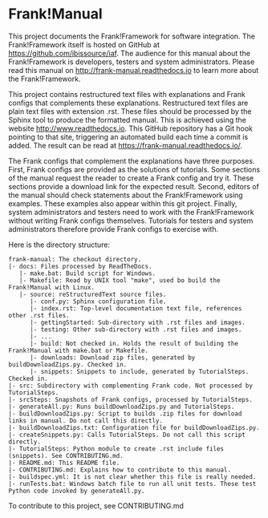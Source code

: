 # Frank!Manual

This project documents the Frank!Framework for software integration. The Frank!Framework itself is hosted on GitHub at https://github.com/ibissource/iaf. The audience for this manual about the Frank!Framework is developers, testers and system administrators. Please read this manual on http://frank-manual.readthedocs.io to learn more about the Frank!Framework.

This project contains restructured text files with explanations and Frank configs that complements these explanations. Restructured text files are plain text files with extension .rst. These files should be processed by the Sphinx tool to produce the formatted manual. This is achieved using the website http://www.readthedocs.io. This GitHub repository has a Git hook pointing to that site, triggering an automated build each time a commit is added. The result can be read at https://frank-manual.readthedocs.io/.

The Frank configs that complement the explanations have three purposes. First, Frank configs are provided as the solutions of tutorials. Some sections of the manual request the reader to create a Frank config and try it. These sections provide a download link for the expected result. Second, editors of the manual should check statements about the Frank!Framework using examples. These examples also appear within this git project. Finally, system administrators and testers need to work with the Frank!Framework without writing Frank configs themselves. Tutorials for testers and system administrators therefore provide Frank configs to exercise with.

Here is the directory structure:

    frank-manual: The checkout directory.
    |- docs: Files processed by ReadTheDocs.
       |- make.bat: Build script for Windows.
       |- Makefile: Read by UNIX tool "make", used bo build the Frank!Manual with Linux.
       |- source: reStructuredText source files.
          |- conf.py: Sphinx configuration file.
          |- index.rst: Top-level documentation text file, references other .rst files.
          |- gettingStarted: Sub-directory with .rst files and images.
          |- testing: Other sub-directory with .rst files and images.
          |- ...
          |- build: Not checked in. Holds the result of building the Frank!Manual with make.bat or Makefile.
          |- downloads: Download zip files, generated by buildDownloadZips.py. Checked in.
          |- snippets: Snippets to include, generated by TutorialSteps. Checked in.
    |- src: Subdirectory with complementing Frank code. Not processed by TutorialSteps.
    |- srcSteps: Snapshots of Frank configs, processed by TutorialSteps.
    |- generateAll.py: Runs buildDownloadZips.py and TutorialSteps.
    |- buildDownloadZips.py: Script to builds .zip files for download links in manual. Do not call this directly.
    |- buildDownloadZips.txt: Configuration file for buildDownloadZips.py.
    |- createSnippets.py: Calls TutorialSteps. Do not call this script directly.
    |- TutorialSteps: Python module to create .rst include files (snippets). See CONTRIBUTING.md.
    |- README.md: This README file.
    |- CONTRIBUTING.md: Explains how to contribute to this manual.
    |- buildspec.yml: It is not clear whether this file is really needed.
    |- runTests.bat: Windows batch file to run all unit tests. These test Python code invoked by generateAll.py.

To contribute to this project, see CONTRIBUTING.md

